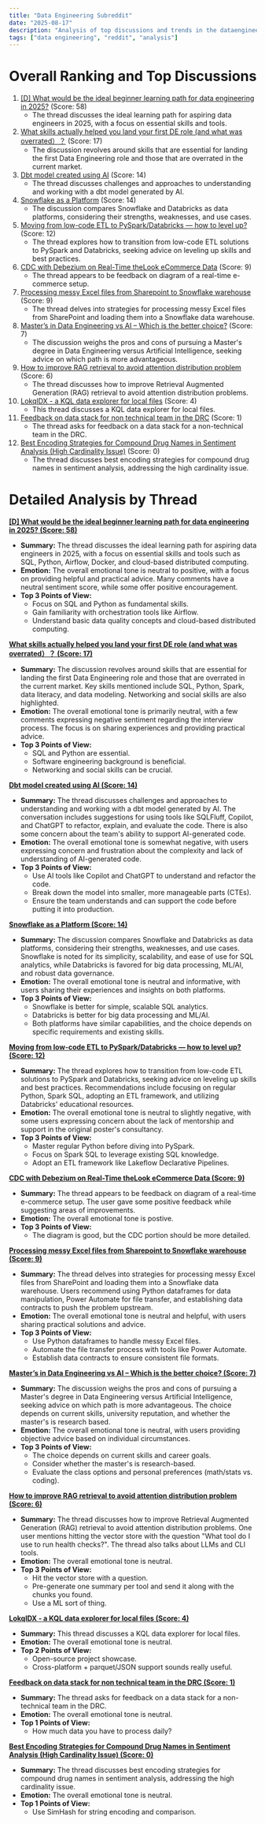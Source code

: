 ```yaml
---
title: "Data Engineering Subreddit"
date: "2025-08-17"
description: "Analysis of top discussions and trends in the dataengineering subreddit"
tags: ["data engineering", "reddit", "analysis"]
---
```


# Overall Ranking and Top Discussions
1.  [[D] What would be the ideal beginner learning path for data engineering in 2025?](https://www.reddit.com/r/dataengineering/comments/1ms7auu/what_would_be_the_ideal_beginner_learning_path/) (Score: 58)
    *   The thread discusses the ideal learning path for aspiring data engineers in 2025, with a focus on essential skills and tools.
2.  [What skills actually helped you land your first DE role (and what was overrated）？](https://www.reddit.com/r/dataengineering/comments/1msihoi/what_skills_actually_helped_you_land_your_first/) (Score: 17)
    *   The discussion revolves around skills that are essential for landing the first Data Engineering role and those that are overrated in the current market.
3.  [Dbt model created using AI](https://www.reddit.com/r/dataengineering/comments/1mshjzc/dbt_model_created_using_ai/) (Score: 14)
    *   The thread discusses challenges and approaches to understanding and working with a dbt model generated by AI.
4.  [Snowflake as a Platform](https://www.reddit.com/r/dataengineering/comments/1msvikv/snowflake_as_a_platform/) (Score: 14)
    *   The discussion compares Snowflake and Databricks as data platforms, considering their strengths, weaknesses, and use cases.
5.  [Moving from low-code ETL to PySpark/Databricks — how to level up?](https://www.reddit.com/r/dataengineering/comments/1msk2f9/moving_from_lowcode_etl_to_pysparkdatabricks_how/) (Score: 12)
    *   The thread explores how to transition from low-code ETL solutions to PySpark and Databricks, seeking advice on leveling up skills and best practices.
6.  [CDC with Debezium on Real-Time theLook eCommerce Data](https://i.redd.it/mvzcj05odkjf1.gif) (Score: 9)
    *   The thread appears to be feedback on diagram of a real-time e-commerce setup.
7.  [Processing messy Excel files from Sharepoint to Snowflake warehouse](https://www.reddit.com/r/dataengineering/comments/1mshj5y/processing_messy_excel_files_from_sharepoint_to/) (Score: 9)
    *   The thread delves into strategies for processing messy Excel files from SharePoint and loading them into a Snowflake data warehouse.
8.  [Master’s in Data Engineering vs AI – Which is the better choice?](https://www.reddit.com/r/dataengineering/comments/1mskqnl/masters_in_data_engineering_vs_ai_which_is_the/) (Score: 7)
    *   The discussion weighs the pros and cons of pursuing a Master's degree in Data Engineering versus Artificial Intelligence, seeking advice on which path is more advantageous.
9.  [How to improve RAG retrieval to avoid attention distribution problem](https://www.reddit.com/r/dataengineering/comments/1msstih/how_to_improve_rag_retrieval_to_avoid_attention/) (Score: 6)
    *   The thread discusses how to improve Retrieval Augmented Generation (RAG) retrieval to avoid attention distribution problems.
10. [LokqlDX - a KQL data explorer for local files](https://www.reddit.com/r/dataengineering/comments/1msq99e/lokqldx_a_kql_data_explorer_for_local_files/) (Score: 4)
    *   This thread discusses a KQL data explorer for local files.
11. [Feedback on data stack for non technical team in the DRC](https://i.redd.it/a438iyqc7mjf1.jpeg) (Score: 1)
    *   The thread asks for feedback on a data stack for a non-technical team in the DRC.
12. [Best Encoding Strategies for Compound Drug Names in Sentiment Analysis (High Cardinality Issue)](https://www.reddit.com/r/dataengineering/comments/1msxiej/best_encoding_strategies_for_compound_drug_names/) (Score: 0)
    *   The thread discusses best encoding strategies for compound drug names in sentiment analysis, addressing the high cardinality issue.

# Detailed Analysis by Thread
**[[D] What would be the ideal beginner learning path for data engineering in 2025? (Score: 58)](https://www.reddit.com/r/dataengineering/comments/1ms7auu/what_would_be_the_ideal_beginner_learning_path/)**
*  **Summary:** The thread discusses the ideal learning path for aspiring data engineers in 2025, with a focus on essential skills and tools such as SQL, Python, Airflow, Docker, and cloud-based distributed computing.
*  **Emotion:** The overall emotional tone is neutral to positive, with a focus on providing helpful and practical advice. Many comments have a neutral sentiment score, while some offer positive encouragement.
*  **Top 3 Points of View:**
    *   Focus on SQL and Python as fundamental skills.
    *   Gain familiarity with orchestration tools like Airflow.
    *   Understand basic data quality concepts and cloud-based distributed computing.

**[What skills actually helped you land your first DE role (and what was overrated）？ (Score: 17)](https://www.reddit.com/r/dataengineering/comments/1msihoi/what_skills_actually_helped_you_land_your_first/)**
*  **Summary:** The discussion revolves around skills that are essential for landing the first Data Engineering role and those that are overrated in the current market. Key skills mentioned include SQL, Python, Spark, data literacy, and data modeling. Networking and social skills are also highlighted.
*  **Emotion:** The overall emotional tone is primarily neutral, with a few comments expressing negative sentiment regarding the interview process. The focus is on sharing experiences and providing practical advice.
*  **Top 3 Points of View:**
    *   SQL and Python are essential.
    *   Software engineering background is beneficial.
    *   Networking and social skills can be crucial.

**[Dbt model created using AI (Score: 14)](https://www.reddit.com/r/dataengineering/comments/1mshjzc/dbt_model_created_using_ai/)**
*  **Summary:** The thread discusses challenges and approaches to understanding and working with a dbt model generated by AI. The conversation includes suggestions for using tools like SQLFluff, Copilot, and ChatGPT to refactor, explain, and evaluate the code. There is also some concern about the team's ability to support AI-generated code.
*  **Emotion:** The overall emotional tone is somewhat negative, with users expressing concern and frustration about the complexity and lack of understanding of AI-generated code.
*  **Top 3 Points of View:**
    *   Use AI tools like Copilot and ChatGPT to understand and refactor the code.
    *   Break down the model into smaller, more manageable parts (CTEs).
    *   Ensure the team understands and can support the code before putting it into production.

**[Snowflake as a Platform (Score: 14)](https://www.reddit.com/r/dataengineering/comments/1msvikv/snowflake_as_a_platform/)**
*  **Summary:** The discussion compares Snowflake and Databricks as data platforms, considering their strengths, weaknesses, and use cases. Snowflake is noted for its simplicity, scalability, and ease of use for SQL analytics, while Databricks is favored for big data processing, ML/AI, and robust data governance.
*  **Emotion:** The overall emotional tone is neutral and informative, with users sharing their experiences and insights on both platforms.
*  **Top 3 Points of View:**
    *   Snowflake is better for simple, scalable SQL analytics.
    *   Databricks is better for big data processing and ML/AI.
    *   Both platforms have similar capabilities, and the choice depends on specific requirements and existing skills.

**[Moving from low-code ETL to PySpark/Databricks — how to level up? (Score: 12)](https://www.reddit.com/r/dataengineering/comments/1msk2f9/moving_from_lowcode_etl_to_pysparkdatabricks_how/)**
*  **Summary:** The thread explores how to transition from low-code ETL solutions to PySpark and Databricks, seeking advice on leveling up skills and best practices. Recommendations include focusing on regular Python, Spark SQL, adopting an ETL framework, and utilizing Databricks' educational resources.
*  **Emotion:** The overall emotional tone is neutral to slightly negative, with some users expressing concern about the lack of mentorship and support in the original poster's consultancy.
*  **Top 3 Points of View:**
    *   Master regular Python before diving into PySpark.
    *   Focus on Spark SQL to leverage existing SQL knowledge.
    *   Adopt an ETL framework like Lakeflow Declarative Pipelines.

**[CDC with Debezium on Real-Time theLook eCommerce Data (Score: 9)](https://i.redd.it/mvzcj05odkjf1.gif)**
*  **Summary:** The thread appears to be feedback on diagram of a real-time e-commerce setup. The user gave some positive feedback while suggesting areas of improvements.
*  **Emotion:** The overall emotional tone is postive.
*  **Top 3 Points of View:**
    *   The diagram is good, but the CDC portion should be more detailed.

**[Processing messy Excel files from Sharepoint to Snowflake warehouse (Score: 9)](https://www.reddit.com/r/dataengineering/comments/1mshj5y/processing_messy_excel_files_from_sharepoint_to/)**
*  **Summary:** The thread delves into strategies for processing messy Excel files from SharePoint and loading them into a Snowflake data warehouse. Users recommend using Python dataframes for data manipulation, Power Automate for file transfer, and establishing data contracts to push the problem upstream.
*  **Emotion:** The overall emotional tone is neutral and helpful, with users sharing practical solutions and advice.
*  **Top 3 Points of View:**
    *   Use Python dataframes to handle messy Excel files.
    *   Automate the file transfer process with tools like Power Automate.
    *   Establish data contracts to ensure consistent file formats.

**[Master’s in Data Engineering vs AI – Which is the better choice? (Score: 7)](https://www.reddit.com/r/dataengineering/comments/1mskqnl/masters_in_data_engineering_vs_ai_which_is_the/)**
*  **Summary:** The discussion weighs the pros and cons of pursuing a Master's degree in Data Engineering versus Artificial Intelligence, seeking advice on which path is more advantageous. The choice depends on current skills, university reputation, and whether the master's is research based.
*  **Emotion:** The overall emotional tone is neutral, with users providing objective advice based on individual circumstances.
*  **Top 3 Points of View:**
    *   The choice depends on current skills and career goals.
    *   Consider whether the master's is research-based.
    *   Evaluate the class options and personal preferences (math/stats vs. coding).

**[How to improve RAG retrieval to avoid attention distribution problem (Score: 6)](https://www.reddit.com/r/dataengineering/comments/1msstih/how_to_improve_rag_retrieval_to_avoid_attention/)**
*  **Summary:** The thread discusses how to improve Retrieval Augmented Generation (RAG) retrieval to avoid attention distribution problems. One user mentions hitting the vector store with the question "What tool do I use to run health checks?". The thread also talks about LLMs and CLI tools.
*  **Emotion:** The overall emotional tone is neutral.
*  **Top 3 Points of View:**
    *   Hit the vector store with a question.
    *   Pre-generate one summary per tool and send it along with the chunks you found.
    *   Use a ML sort of thing.

**[LokqlDX - a KQL data explorer for local files (Score: 4)](https://www.reddit.com/r/dataengineering/comments/1msq99e/lokqldx_a_kql_data_explorer_for_local_files/)**
*  **Summary:** This thread discusses a KQL data explorer for local files.
*  **Emotion:** The overall emotional tone is neutral.
*  **Top 2 Points of View:**
    *   Open-source project showcase.
    *   Cross-platform + parquet/JSON support sounds really useful.

**[Feedback on data stack for non technical team in the DRC (Score: 1)](https://i.redd.it/a438iyqc7mjf1.jpeg)**
*  **Summary:** The thread asks for feedback on a data stack for a non-technical team in the DRC.
*  **Emotion:** The overall emotional tone is neutral.
*  **Top 1 Points of View:**
    *   How much data you have to process daily?

**[Best Encoding Strategies for Compound Drug Names in Sentiment Analysis (High Cardinality Issue) (Score: 0)](https://www.reddit.com/r/dataengineering/comments/1msxiej/best_encoding_strategies_for_compound_drug_names/)**
*  **Summary:** The thread discusses best encoding strategies for compound drug names in sentiment analysis, addressing the high cardinality issue.
*  **Emotion:** The overall emotional tone is neutral.
*  **Top 1 Points of View:**
    *   Use SimHash for string encoding and comparison.
